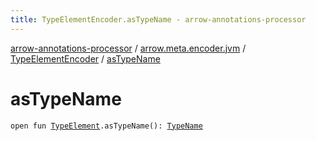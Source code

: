 ```yaml
---
title: TypeElementEncoder.asTypeName - arrow-annotations-processor
---
```


[arrow-annotations-processor](../../index.html) / [arrow.meta.encoder.jvm](../index.html) / [TypeElementEncoder](index.html) / [asTypeName](./as-type-name.html)

# asTypeName

`open fun `[`TypeElement`](http://docs.oracle.com/javase/6/docs/api/javax/lang/model/element/TypeElement.html)`.asTypeName(): `[`TypeName`](../../arrow.meta.ast/-type-name/index.html)